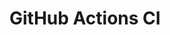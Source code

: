 # GitHub Actions CI















































































































































































































































































































































































































































































































































































































































































































































































































































































































































































































































































































































































































































































































































































































































































































































